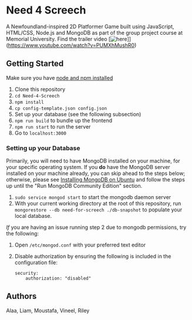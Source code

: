 # Need 4 Screech

A Newfoundland-inspired 2D Platformer Game built using JavaScript, HTML/CSS, Node.js and MongoDB as part of the group project course at Memorial University.
Find the trailer video [![here](https://img.youtube.com/vi/PUMXhMushR0/0.jpg)]](https://www.youtube.com/watch?v=PUMXhMushR0)



## Getting Started

Make sure you have [node and npm installed](https://nodejs.org)

1. Clone this repository
2. `cd Need-4-Screech`
3. `npm install`
4. `cp config-template.json config.json`
5. Set up your database (see the following subsection)
6. `npm run build` to bundle up the frontend
7. `npm run start` to run the server
8. Go to `localhost:3000`

### Setting up your Database

Primarily, you will need to have MongoDB installed on your machine, for your specific operating system.
If you **do** have the MongoDB server installed on your machine already, you can skip ahead to the steps below;
otherwise, please see [Installing MongoDB on Ubuntu](https://docs.mongodb.com/manual/tutorial/install-mongodb-on-ubuntu/) and follow the steps up until the "Run MongoDB Community Edition" section.

1. `sudo service mongod start` to start the mongodb daemon server
2. With your current working directory at the root of this repository, run `mongorestore --db need-for-screech ./db-snapshot` to populate your local database.

_If_ you are having an issue running step 2 due to mongodb permissions, try the following:

1. Open `/etc/mongod.conf` with your preferred text editor
2. Disable authorization by ensuring the following is included in the configuration file:

    ```
    security:
        authorization: "disabled"
    ```

## Authors

Alaa, Liam, Moustafa, Vineel, Riley
